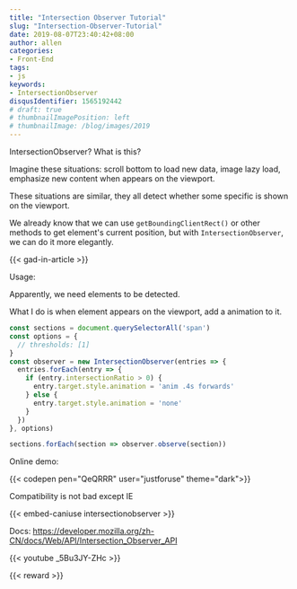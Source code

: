 ```yaml
---
title: "Intersection Observer Tutorial"
slug: "Intersection-Observer-Tutorial"
date: 2019-08-07T23:40:42+08:00
author: allen
categories:
- Front-End
tags:
- js
keywords:
- IntersectionObserver
disqusIdentifier: 1565192442
# draft: true
# thumbnailImagePosition: left
# thumbnailImage: /blog/images/2019
---
```


IntersectionObserver? What is this?

<!--more-->

Imagine these situations: scroll bottom to load new data, image lazy load, emphasize new content when appears on the viewport.

These situations are similar, they all detect whether some specific is shown on the viewport.

We already know that we can use `getBoundingClientRect()` or other methods to get element's current position, but with `IntersectionObserver`, we can do it more elegantly.

{{< gad-in-article >}}

Usage:

Apparently, we need elements to be detected.

What I do is when element appears on the viewport, add a animation to it.


```js
const sections = document.querySelectorAll('span')
const options = {
  // thresholds: [1]
}
const observer = new IntersectionObserver(entries => {
  entries.forEach(entry => {
    if (entry.intersectionRatio > 0) {
      entry.target.style.animation = 'anim .4s forwards'
    } else {
      entry.target.style.animation = 'none'
    }
  })
}, options)

sections.forEach(section => observer.observe(section))
```

Online demo:

{{< codepen pen="QeQRRR" user="justforuse" theme="dark">}}


Compatibility is not bad except IE

{{< embed-caniuse intersectionobserver >}}

Docs:
https://developer.mozilla.org/zh-CN/docs/Web/API/Intersection_Observer_API

{{< youtube _5Bu3JY-ZHc >}}

{{< reward >}}
